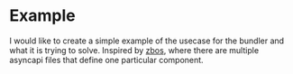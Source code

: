 # Example

I would like to create a simple example of the usecase for the bundler and what it is trying to solve. Inspired by [zbos](https://bitbucket.org/qbmt/zbos-mqtt-api/src/master/), where there are multiple asyncapi files that define one particular component. 

